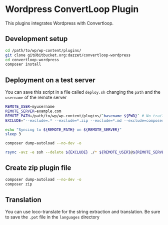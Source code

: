 # Wordpress ConvertLoop Plugin

This plugins integrates Wordpress with Convertloop.

## Development setup

```bash
cd /path/to/wp/wp-content/plugins/
git clone git@bitbucket.org:dazzet/convertloop-wordpress
cd convertloop-wordpress
composer install
```

## Deployment on a test server

You can save this script in a file called `deploy.sh` changing the `path` and the `username` of the remote server

```bash
REMOTE_USER=myusername
REMOTE_SERVER=example.com
REMOTE_PATH=/path/to/wp/wp-content/plugins/`basename ${PWD}` # No trailing '/'
EXCLUDE="--exclude=.* --exclude=*.zip --exclude=*.md --exclude=composer* --exclude=*.sh"

echo "Syncing to ${REMOTE_PATH} on ${REMOTE_SERVER}"
sleep 3

composer dump-autoload --no-dev -o

rsync -avz -e ssh --delete ${EXCLUDE} ./* ${REMOTE_USER}@${REMOTE_SERVER}:${REMOTE_PATH}/
```

## Create zip plugin file

```bash
composer dump-autoload --no-dev -o
composer zip
```

## Translation

You can use loco-translate for the string extraction and translation. Be sure to save the `.pot` file in the `languages` directory
